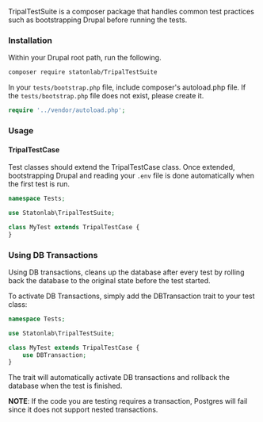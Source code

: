 TripalTestSuite is a composer package that handles
common test practices such as bootstrapping Drupal
before running the tests.

### Installation
Within your Drupal root path, run the following.
```bash
composer require statonlab/TripalTestSuite
```

In your `tests/bootstrap.php` file, include composer's autoload.php file. 
If the `tests/bootstrap.php` file does not exist, please create it.

```php
require '../vendor/autoload.php';
```

### Usage

#### TripalTestCase
Test classes should extend the TripalTestCase class. Once extended, bootstrapping 
Drupal and reading your `.env` file is done automatically when the first test is run.

```php
namespace Tests;

use Statonlab\TripalTestSuite;

class MyTest extends TripalTestCase {
}
```

### Using DB Transactions
Using DB transactions, cleans up the database after every test by rolling back
the database to the original state before the test started.

To activate DB Transactions, simply add the DBTransaction trait to your test class:

```php
namespace Tests;

use Statonlab\TripalTestSuite;

class MyTest extends TripalTestCase {
	use DBTransaction;
}
```

The trait will automatically activate DB transactions and rollback the database when the test is finished.

**NOTE**: If the code you are testing requires
a transaction, Postgres will fail since it does not support nested transactions.
